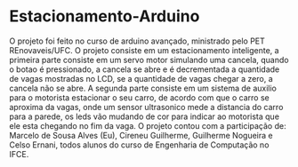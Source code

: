 # Estacionamento-Arduino
O projeto foi feito no curso de arduino avançado, ministrado pelo PET REnovaveis/UFC. O projeto consiste em um estacionamento
inteligente, a primeira parte consiste em um servo motor simulando uma cancela, quando o botao é pressionado, a cancela se 
abre e é decrementada a quantidade de vagas mostradas no LCD, se a quantidade de vagas chegar a zero, a cancela não se abre. A
segunda parte consiste em um sistema de auxilio para o motorista estacionar o seu carro, de acordo com que o carro se aproxima da
vagas, onde um sensor ultrasonico mede a distancia do carro para a parede, os leds vão mudando de cor para indicar ao motorista que 
ele esta chegando no fim da vaga. O projeto contou com a participação de: Marcelo de Sousa Alves (Eu), Cireneu Guilherme, Guilherme Nogueira e Celso Ernani, todos alunos do curso de Engenharia de Computação no IFCE.
